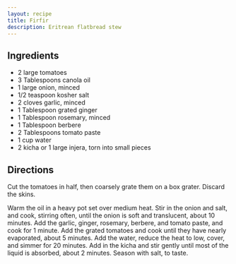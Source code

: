 ```yaml
---
layout: recipe
title: Firfir
description: Eritrean flatbread stew
---
```


## Ingredients

* 2 large tomatoes
* 3 Tablespoons canola oil
* 1 large onion, minced
* 1/2 teaspoon kosher salt
* 2 cloves garlic, minced
* 1 Tablespoon grated ginger
* 1 Tablespoon rosemary, minced
* 1 Tablespoon berbere
* 2 Tablespoons tomato paste
* 1 cup water
* 2 kicha or 1 large injera, torn into small pieces

## Directions

Cut the tomatoes in half, then coarsely grate them on a box grater. Discard the skins.

Warm the oil in a heavy pot set over medium heat. Stir in the onion and salt, and cook, stirring often, until the onion is soft and translucent, about 10 minutes. Add the garlic, ginger, rosemary, berbere, and tomato paste, and cook for 1 minute. Add the grated tomatoes and cook until they have nearly evaporated, about 5 minutes. Add the water, reduce the heat to low, cover, and simmer for 20 minutes. Add in the kicha and stir gently until most of the liquid is absorbed, about 2 minutes. Season with salt, to taste.
